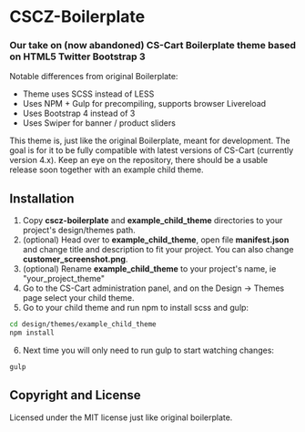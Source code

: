 # CSCZ-Boilerplate
### Our take on (now abandoned) CS-Cart Boilerplate theme based on HTML5 Twitter Bootstrap 3

Notable differences from original Boilerplate:
- Theme uses SCSS instead of LESS
- Uses NPM + Gulp for precompiling, supports browser Livereload
- Uses Bootstrap 4 instead of 3
- Uses Swiper for banner / product sliders

This theme is, just like the original Boilerplate, meant for development. The goal is for it to be fully compatible with latest versions of CS-Cart (currently version 4.x). Keep an eye on the repository, there should be a usable release soon together with an example child theme.

## Installation
1. Copy **cscz-boilerplate** and **example_child_theme** directories to your project's design/themes path. 
2. (optional) Head over to **example_child_theme**, open file **manifest.json** and change title and description to fit your project. You can also change **customer_screenshot.png**.
3. (optional) Rename **example_child_theme** to your project's name, ie "your_project_theme"
4. Go to the CS-Cart administration panel, and on the Design → Themes page select your child theme.
5. Go to your child theme and run npm to install scss and gulp:
  ```bash
  cd design/themes/example_child_theme
  npm install
  ```
6. Next time you will only need to run gulp to start watching changes:
  ```bash
  gulp
  ```

## Copyright and License
Licensed under the MIT license just like original boilerplate.
